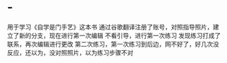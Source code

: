 # -
用于学习《自学是门手艺》这本书
通过谷歌翻译注册了账号，对照指导照片，建立了新的分支，现在进行第一次编辑
不看引导，进行第一次练习
发现练习打成了联系，再次编辑进行更改
第二次练习，第一次练习到后边，网不好了，好几次没反应，还以为，没对照照片，以为练习步骤不对
